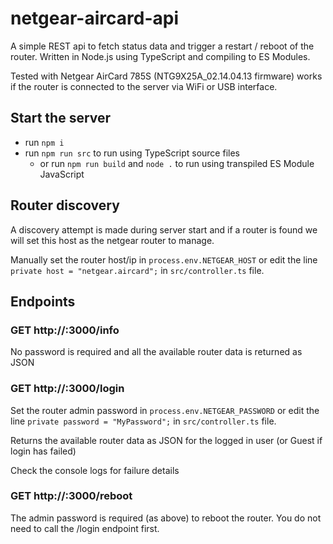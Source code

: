 # netgear-aircard-api

A simple REST api to fetch status data and trigger a restart / reboot of the router. Written in Node.js using TypeScript and compiling to ES Modules.

Tested with Netgear AirCard 785S (NTG9X25A_02.14.04.13 firmware) works if the router is connected to the server via WiFi or USB interface.

## Start the server

- run `npm i`
- run `npm run src` to run using TypeScript source files
  - or run `npm run build` and `node .` to run using transpiled ES Module JavaScript

## Router discovery

A discovery attempt is made during server start and if a router is found we will set this host as the netgear router to manage.

Manually set the router host/ip in `process.env.NETGEAR_HOST` or edit the line `private host = "netgear.aircard";` in `src/controller.ts` file.

## Endpoints

### GET http://<host>:3000/info

No password is required and all the available router data is returned as JSON

### GET http://<host>:3000/login

Set the router admin password in `process.env.NETGEAR_PASSWORD` or edit the line `private password = "MyPassword";` in `src/controller.ts` file.

Returns the available router data as JSON for the logged in user (or Guest if login has failed)

Check the console logs for failure details 

### GET http://<host>:3000/reboot

The admin password is required (as above) to reboot the router. You do not need to call the /login endpoint first.